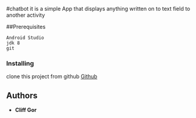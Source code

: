#chatbot
it is a simple App that displays anything written on to text field to another activity

##Prerequisites
```
Android Studio
jdk 8
git
```


### Installing
clone this project from github [Github](https://github.com/cliffgor/chatbot)

## Authors

* **Cliff Gor** 
